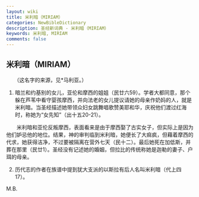 ```yaml
---
layout: wiki
title: 米利暗（MIRIAM）
categories: NewBibleDictionary
description: 圣经新词典 - 米利暗（MIRIAM）
keywords: 米利暗, MIRIAM
comments: false
---
```


## 米利暗（MIRIAM）

　　（这名字的来源，见*马利亚。）

1. 暗兰和约基别的女儿，亚伦和摩西的姐姐（民廿六59）。学者大都同意，那个躲在芦苇中看守婴孩摩西，并向法老的女儿提议请她的母亲作奶妈的人，就是米利暗。当圣经描述她带领众妇女跳舞唱歌赞美耶和华，庆祝他们渡过红海时，称她为“女先知”（出十五20-21）。

　　米利暗和亚伦反叛摩西，表面看来是由于摩西娶了古实女子，但实际上是因为他们妒忌他的地位。结果，神的审判临到米利暗，她便长了大痲疯，但藉着摩西的代求，她获得洁净，不过要被隔离在营外七天（民十二）。最后她死在加低斯，并葬在那里（民廿1）。圣经没有记述她的婚姻，但拉比的传统称她是迦勒的妻子、户珥的母亲。

2. 历代志的作者在族谱中提到犹大支派的以斯拉有后人名叫米利暗（代上四17）。

M.B.








